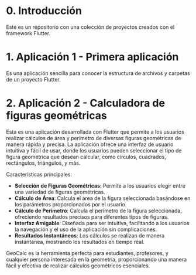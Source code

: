 # 0. Introducción

Este es un repositorio con una colección de proyectos creados con el framework Flutter.

# 1. Aplicación 1 - Primera aplicación

Es una aplicación sencilla para conocer la estructura de archivos y carpetas de un proyecto Flutter.

# 2. Aplicación 2 - Calculadora de figuras geométricas

Esta es una aplicación desarrollada con Flutter que permite a los usuarios realizar cálculos de área y perímetro de diversas figuras geométricas de manera rápida y precisa. La aplicación ofrece una interfaz de usuario intuitiva y fácil de usar, donde los usuarios pueden seleccionar el tipo de figura geométrica que desean calcular, como círculos, cuadrados, rectángulos, triángulos, y más.

Características principales:
- **Selección de Figuras Geométricas**: Permite a los usuarios elegir entre una variedad de figuras geométricas.
- **Cálculo de Área**: Calcula el área de la figura seleccionada basándose en los parámetros proporcionados por el usuario.
- **Cálculo de Perímetro**: Calcula el perímetro de la figura seleccionada, ofreciendo resultados precisos para diferentes tipos de figuras.
- **Interfaz Amigable**: Diseñada para ser intuitiva, facilitando a los usuarios la navegación y el uso de la aplicación sin complicaciones.
- **Resultados Instantáneos**: Los cálculos se realizan de manera instantánea, mostrando los resultados en tiempo real.

GeoCalc es la herramienta perfecta para estudiantes, profesores, y cualquier persona interesada en la geometría, proporcionando una manera fácil y efectiva de realizar cálculos geométricos esenciales.

